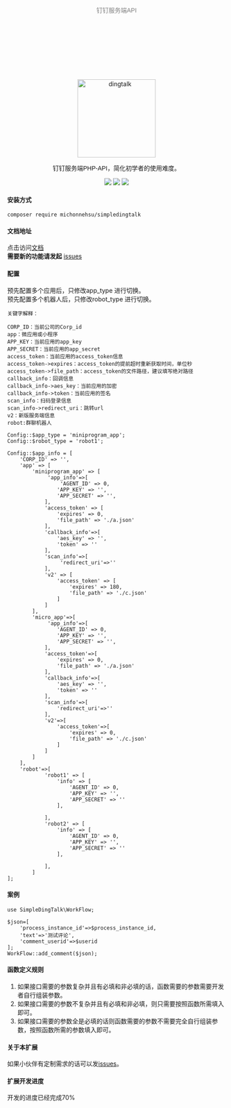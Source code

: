 <p align="center" style="color:gray;font-family: Arial, Helvetica, sans-serif; margin:150px 0;">钉钉服务端API</p>
<p align="center">
<a href="https://developers.dingtalk.com/?spm=ding_open_doc.document.0.0.3a2565733BtFVA">
<img src="https://images.gitee.com/uploads/images/2021/1006/105453_40454723_8010855.png" alt="dingtalk" width="180"/>
</a>
</p>
<p align="center" style="font-family: Arial, Helvetica, sans-serif;">钉钉服务端PHP-API，简化初学者的使用难度。</p>
<p align="center">
<img src="https://img.shields.io/badge/PHP-7.3+-green" />
<img src="https://img.shields.io/badge/release-1.0.1-orange" />
<img src="https://img.shields.io/badge/license-MIT-green" />
</p>

#### 安装方式
`composer require michonnehsu/simpledingtalk`
#### 文档地址
点击访问[文档](https://gitee.com/michonnehsu/simple-dingtalk/wikis/pages)  
**需要新的功能请发起** [issues](https://gitee.com/michonnehsu/simple-dingtalk/issues)  
#### 配置
预先配置多个应用后，只修改app_type 进行切换。  
预先配置多个机器人后，只修改robot_type 进行切换。
```
关键字解释：

CORP_ID：当前公司的Corp_id
app：微应用或小程序
APP_KEY：当前应用的app_key
APP_SECRET：当前应用的app_secret
access_token：当前应用的access_token信息
access_token->expires：access_token的提前超时重新获取时间，单位秒
access_token->file_path：access_token的文件路径，建议填写绝对路径
callback_info：回调信息
callback_info->aes_key：当前应用的加密
callback_info->token：当前应用的签名
scan_info：扫码登录信息
scan_info->redirect_uri：跳转url
v2：新版服务端信息
robot:群聊机器人

Config::$app_type = 'miniprogram_app';
Config::$robot_type = 'robot1';

Config::$app_info = [
	'CORP_ID' => '',
	'app' => [
		'miniprogram_app' => [
			 'app_info'=>[
                 'AGENT_ID' => 0,
    		    'APP_KEY' => '',
    		    'APP_SECRET' => '',
            ],
			'access_token' => [
				'expires' => 0,
				'file_path' => './a.json'
			],
            'callback_info'=>[
                'aes_key' => '',
                'token' => ''
            ],
            'scan_info'=>[
                 'redirect_uri'=>''
            ],
			'v2' => [
				'access_token' => [
					'expires' => 180,
					'file_path' => './c.json'
				]
			]
		],
		'micro_app'=>[
			 'app_info'=>[
                'AGENT_ID' => 0,
    		    'APP_KEY' => '',
    		    'APP_SECRET' => '',
            ],
			'access_token'=>[
				'expires' => 0,
				'file_path' => './a.json'
			],
            'callback_info'=>[
                'aes_key' => '',
                'token' => ''
            ],
            'scan_info'=>[
                'redirect_uri'=>''
            ],
			'v2'=>[
				'access_token'=>[
					'expires' => 0,
					'file_path' => './c.json'
				]
			]
		]
	],
	'robot'=>[
            'robot1' => [
                'info' => [
                    'AGENT_ID' => 0,
                    'APP_KEY' => '',
                    'APP_SECRET' => ''
                ],
                
            ],
            'robot2' => [
                'info' => [
                    'AGENT_ID' => 0,
                    'APP_KEY' => '',
                    'APP_SECRET' => ''
                ],
                
            ],
        ]
];

```
#### 案例
```
use SimpleDingTalk\WorkFlow;

$json=[
    'process_instance_id'=>$process_instance_id,
    'text'=>'测试评论',
    'comment_userid'=>$userid
];
WorkFlow::add_comment($json);
```
#### 函数定义规则
1. 如果接口需要的参数复杂并且有必填和非必填的话，函数需要的参数需要开发者自行组装参数。
2. 如果接口需要的参数不复杂并且有必填和非必填，则只需要按照函数所需填入即可。
3. 如果接口需要的参数全是必填的话则函数需要的参数不需要完全自行组装参数，按照函数所需的参数填入即可。

#### 关于本扩展
如果小伙伴有定制需求的话可以发[issues](https://gitee.com/michonnehsu/simple-dingtalk/issues)。

#### 扩展开发进度
开发的进度已经完成70%